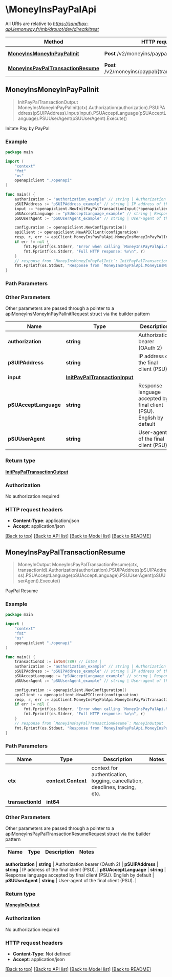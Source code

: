 # \MoneyInsPayPalApi

All URIs are relative to *https://sandbox-api.lemonway.fr/mb/drouot/dev/directkitrest*

Method | HTTP request | Description
------------- | ------------- | -------------
[**MoneyInsMoneyInPayPalInit**](MoneyInsPayPalApi.md#MoneyInsMoneyInPayPalInit) | **Post** /v2/moneyins/paypal/init | Initate Pay by PayPal
[**MoneyInsPayPalTransactionResume**](MoneyInsPayPalApi.md#MoneyInsPayPalTransactionResume) | **Post** /v2/moneyins/paypal/{transactionId}/resume | PayPal Resume



## MoneyInsMoneyInPayPalInit

> InitPayPalTransactionOutput MoneyInsMoneyInPayPalInit(ctx).Authorization(authorization).PSUIPAddress(pSUIPAddress).Input(input).PSUAcceptLanguage(pSUAcceptLanguage).PSUUserAgent(pSUUserAgent).Execute()

Initate Pay by PayPal



### Example

```go
package main

import (
    "context"
    "fmt"
    "os"
    openapiclient "./openapi"
)

func main() {
    authorization := "authorization_example" // string | Authorization bearer (OAuth 2)
    pSUIPAddress := "pSUIPAddress_example" // string | IP address of the final client (PSU).
    input := *openapiclient.NewInitPayPalTransactionInput(*openapiclient.NewRedirections("ReturnUrl_example", "ErrorUrl_example", "CancelUrl_example"), *openapiclient.NewTransaction("Reference_example", "AccountId_example", int32(123), int32(123)), []openapiclient.PurchaseItem{*openapiclient.NewPurchaseItem("MerchantAccountId_example", "Description_example", int32(123), int32(123), int32(123))}) // InitPayPalTransactionInput | 
    pSUAcceptLanguage := "pSUAcceptLanguage_example" // string | Response language accepted by final client (PSU). English by default (optional)
    pSUUserAgent := "pSUUserAgent_example" // string | User-agent of the final client (PSU). (optional)

    configuration := openapiclient.NewConfiguration()
    apiClient := openapiclient.NewAPIClient(configuration)
    resp, r, err := apiClient.MoneyInsPayPalApi.MoneyInsMoneyInPayPalInit(context.Background()).Authorization(authorization).PSUIPAddress(pSUIPAddress).Input(input).PSUAcceptLanguage(pSUAcceptLanguage).PSUUserAgent(pSUUserAgent).Execute()
    if err != nil {
        fmt.Fprintf(os.Stderr, "Error when calling `MoneyInsPayPalApi.MoneyInsMoneyInPayPalInit``: %v\n", err)
        fmt.Fprintf(os.Stderr, "Full HTTP response: %v\n", r)
    }
    // response from `MoneyInsMoneyInPayPalInit`: InitPayPalTransactionOutput
    fmt.Fprintf(os.Stdout, "Response from `MoneyInsPayPalApi.MoneyInsMoneyInPayPalInit`: %v\n", resp)
}
```

### Path Parameters



### Other Parameters

Other parameters are passed through a pointer to a apiMoneyInsMoneyInPayPalInitRequest struct via the builder pattern


Name | Type | Description  | Notes
------------- | ------------- | ------------- | -------------
 **authorization** | **string** | Authorization bearer (OAuth 2) | 
 **pSUIPAddress** | **string** | IP address of the final client (PSU). | 
 **input** | [**InitPayPalTransactionInput**](InitPayPalTransactionInput.md) |  | 
 **pSUAcceptLanguage** | **string** | Response language accepted by final client (PSU). English by default | 
 **pSUUserAgent** | **string** | User-agent of the final client (PSU). | 

### Return type

[**InitPayPalTransactionOutput**](InitPayPalTransactionOutput.md)

### Authorization

No authorization required

### HTTP request headers

- **Content-Type**: application/json
- **Accept**: application/json

[[Back to top]](#) [[Back to API list]](../README.md#documentation-for-api-endpoints)
[[Back to Model list]](../README.md#documentation-for-models)
[[Back to README]](../README.md)


## MoneyInsPayPalTransactionResume

> MoneyInOutput MoneyInsPayPalTransactionResume(ctx, transactionId).Authorization(authorization).PSUIPAddress(pSUIPAddress).PSUAcceptLanguage(pSUAcceptLanguage).PSUUserAgent(pSUUserAgent).Execute()

PayPal Resume



### Example

```go
package main

import (
    "context"
    "fmt"
    "os"
    openapiclient "./openapi"
)

func main() {
    transactionId := int64(789) // int64 | 
    authorization := "authorization_example" // string | Authorization bearer (OAuth 2)
    pSUIPAddress := "pSUIPAddress_example" // string | IP address of the final client (PSU).
    pSUAcceptLanguage := "pSUAcceptLanguage_example" // string | Response language accepted by final client (PSU). English by default (optional)
    pSUUserAgent := "pSUUserAgent_example" // string | User-agent of the final client (PSU). (optional)

    configuration := openapiclient.NewConfiguration()
    apiClient := openapiclient.NewAPIClient(configuration)
    resp, r, err := apiClient.MoneyInsPayPalApi.MoneyInsPayPalTransactionResume(context.Background(), transactionId).Authorization(authorization).PSUIPAddress(pSUIPAddress).PSUAcceptLanguage(pSUAcceptLanguage).PSUUserAgent(pSUUserAgent).Execute()
    if err != nil {
        fmt.Fprintf(os.Stderr, "Error when calling `MoneyInsPayPalApi.MoneyInsPayPalTransactionResume``: %v\n", err)
        fmt.Fprintf(os.Stderr, "Full HTTP response: %v\n", r)
    }
    // response from `MoneyInsPayPalTransactionResume`: MoneyInOutput
    fmt.Fprintf(os.Stdout, "Response from `MoneyInsPayPalApi.MoneyInsPayPalTransactionResume`: %v\n", resp)
}
```

### Path Parameters


Name | Type | Description  | Notes
------------- | ------------- | ------------- | -------------
**ctx** | **context.Context** | context for authentication, logging, cancellation, deadlines, tracing, etc.
**transactionId** | **int64** |  | 

### Other Parameters

Other parameters are passed through a pointer to a apiMoneyInsPayPalTransactionResumeRequest struct via the builder pattern


Name | Type | Description  | Notes
------------- | ------------- | ------------- | -------------

 **authorization** | **string** | Authorization bearer (OAuth 2) | 
 **pSUIPAddress** | **string** | IP address of the final client (PSU). | 
 **pSUAcceptLanguage** | **string** | Response language accepted by final client (PSU). English by default | 
 **pSUUserAgent** | **string** | User-agent of the final client (PSU). | 

### Return type

[**MoneyInOutput**](MoneyInOutput.md)

### Authorization

No authorization required

### HTTP request headers

- **Content-Type**: Not defined
- **Accept**: application/json

[[Back to top]](#) [[Back to API list]](../README.md#documentation-for-api-endpoints)
[[Back to Model list]](../README.md#documentation-for-models)
[[Back to README]](../README.md)

